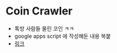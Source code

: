 # Coin Crawler

- 톡방 사람들 물린 코인 ㅋㅋ
- google apps script 에 작성해둔 내용 복붙
- [링크](https://docs.google.com/spreadsheets/d/1OOBur7WO5ihMlUBgk6JgQOAcs39wB-t3ypOuWi4ZqvQ/edit#gid=1329217138)
